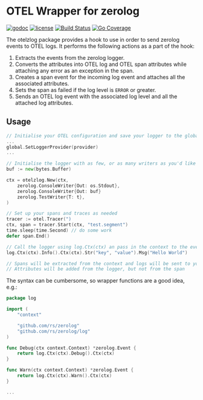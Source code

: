 # OTEL Wrapper for zerolog

[![godoc](http://img.shields.io/badge/godoc-reference-blue.svg?style=flat)](https://godoc.org/github.com/adreasnow/otelzlog) [![license](http://img.shields.io/badge/license-MIT-red.svg?style=flat)](https://raw.githubusercontent.com/adreasnow/otelzlog/main/LICENSE) [![Build Status](https://github.com/adreasnow/otelzlog/actions/workflows/test-tag.yaml/badge.svg?branch=main)](https://github.com/adreasnow/otelzlog/actions/workflows/test-tag.yaml) [![Go Coverage](https://github.com/adreasnow/otelzlog/wiki/coverage.svg)](https://raw.githack.com/wiki/adreasnow/otelzlog/coverage.html)

The otelzlog package provides a hook to use in order to send zerolog events to OTEL logs. It performs the following actions as a part of the hook:

1. Extracts the events from the zerolog logger.
1. Converts the attributes into OTEL log and OTEL span attributes while attaching any error as an exception in the span.
1. Creates a span event for the incoming log event and attaches all the associated attributes.
1. Sets the span as failed if the log level is `ERROR` or greater.
1. Sends an OTEL log event with the associated log level and all the attached log attributes.

## Usage

```go
// Initialise your OTEL configuration and save your logger to the global otel config with "go.opentelemetry.io/otel/log/global"
...
global.SetLoggerProvider(provider)
...

// Initialise the logger with as few, or as many writers as you'd like and save it to the context.
buf := new(bytes.Buffer)

ctx = otelzlog.New(ctx,
	zerolog.ConsoleWriter{Out: os.Stdout},
	zerolog.ConsoleWriter{Out: buf}
	zerolog.TestWriter{T: t},
)

// Set up your spans and traces as needed
tracer := otel.Tracer(")
ctx, span = tracer.Start(ctx, "test.segment")
time.sleep(time.Second) // do some work
defer span.End()

// Call the logger using log.Ctx(ctx) an pass in the context to the event
log.Ctx(ctx).Info().Ctx(ctx).Str("key", "value").Msg("Hello World")

// Spans will be extracted from the context and logs will be sent to your otel collector
// Attributes will be added from the logger, but not from the span
```

The syntax can be cumbersome, so wrapper functions are a good idea, e.g.:

```go
package log

import (
	"context"

	"github.com/rs/zerolog"
	"github.com/rs/zerolog/log"
)

func Debug(ctx context.Context) *zerolog.Event {
	return log.Ctx(ctx).Debug().Ctx(ctx)
}

func Warn(ctx context.Context) *zerolog.Event {
	return log.Ctx(ctx).Warn().Ctx(ctx)
}

...
```
